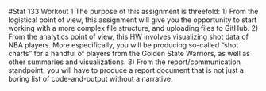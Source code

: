 #Stat 133 Workout 1
The purpose of this assignment is threefold: 1) From the logistical point of view, this
assignment will give you the opportunity to start working with a more complex file structure,
and uploading files to GitHub. 2) From the analytics point of view, this HW involves
visualizing shot data of NBA players. More especifically, you will be producing so-called “shot
charts” for a handful of players from the Golden State Warriors, as well as other summaries
and visualizations. 3) From the report/communication standpoint, you will have to produce
a report document that is not just a boring list of code-and-output without a narrative.

